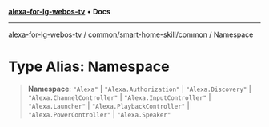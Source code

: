 [**alexa-for-lg-webos-tv**](../../../../README.md) • **Docs**

***

[alexa-for-lg-webos-tv](../../../../modules.md) / [common/smart-home-skill/common](../README.md) / Namespace

# Type Alias: Namespace

> **Namespace**: `"Alexa"` \| `"Alexa.Authorization"` \| `"Alexa.Discovery"` \| `"Alexa.ChannelController"` \| `"Alexa.InputController"` \| `"Alexa.Launcher"` \| `"Alexa.PlaybackController"` \| `"Alexa.PowerController"` \| `"Alexa.Speaker"`
